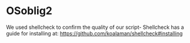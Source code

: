 # OSoblig2

We used shellcheck to confirm the quality of our script-
Shellcheck has a guide for installing at: https://github.com/koalaman/shellcheck#installing
